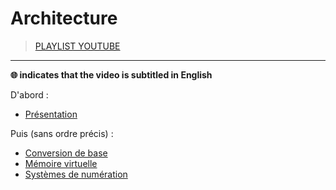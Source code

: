 # Architecture

> [PLAYLIST YOUTUBE](https://www.youtube.com/playlist?list=PLrSOXFDHBtfFrlG51dj8p_zCV994yWahY)

---

**🌐 indicates that the video is subtitled in English**

D'abord :

+ [Présentation](https://www.youtube.com/watch?v=x4yzYMZ5ZNo)

Puis (sans ordre précis) :

+ [Conversion de base](https://www.youtube.com/watch?v=RdBNK43JK5c)
+ [Mémoire virtuelle](https://www.youtube.com/watch?v=B1wJJNITvkY)
+ [Systèmes de numération](https://www.youtube.com/watch?v=GEW_PYZEdNU)
